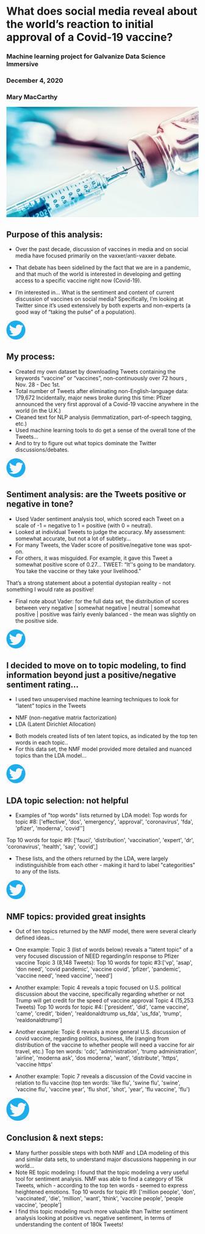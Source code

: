 # What does social media reveal about the world’s reaction to initial approval of a Covid-19 vaccine? 

### Machine learning project for Galvanize Data Science Immersive
### December 4, 2020
### Mary MacCarthy

![](images/vaccine.png)

##  Purpose of this analysis: 
* Over the past decade, discussion of vaccines in media and on social media have focused primarily on the vaxxer/anti-vaxxer debate.
* That debate has been sidelined by the fact that we are in a pandemic, and that much of the world is interested in developing and getting access to a specific vaccine right now (Covid-19).

* I’m interested in...
    What is the sentiment and content of current discussion of vaccines on social media?
    Specifically, I’m looking at Twitter since it’s used extensively by both experts and non-experts (a good way of “taking the pulse” of a population). 

<img src="images/twitter%20logo.png" width="50"/>

## My process: 
* Created my own dataset by downloading Tweets containing the keywords “vaccine” or “vaccines”, non-continuously over 72 hours , Nov. 28 - Dec 1st.
* Total number of Tweets after eliminating non-English-language data: 179,672
Incidentally, major news broke during this time: Pfizer announced the very first approval of a Covid-19 vaccine anywhere in the world (in the U.K.) 
* Cleaned text for NLP analysis (lemmatization, part-of-speech tagging, etc.)
* Used machine learning tools to do  get a sense of the overall tone of the Tweets…
* And to try to figure out what topics dominate the Twitter discussions/debates.

<img src="images/twitter%20logo.png" width="50"/>

## Sentiment analysis: are the Tweets positive  or negative in tone? 
* Used  Vader sentiment analysis  tool, which scored each Tweet on a scale of -1 = negative to 1 = positive  (with 0 = neutral). 
* Looked at individual Tweets to judge the accuracy. My assessment: somewhat accurate, but not a lot of subtlety…
* For many Tweets, the Vader score of positive/negative tone was spot-on.
* For others, it was misguided. For example, it  gave this Tweet a somewhat positive score of 0.27…
    TWEET: “It’'s going to be mandatory. You take the vaccine or they take your livelihood."

That’s a strong statement about a potential dystopian reality - not something I would rate as positive! 
* Final note about Vader: for the full data set, the distribution of scores between 
        very negative  | somewhat negative  |  neutral   | somewhat positive  | positive 
was fairly evenly balanced - the  mean was slightly on the positive side.

<img src="images/twitter%20logo.png" width="50"/>


## I decided to move on to topic modeling, to find information beyond just a positive/negative sentiment rating... 
* I used two unsupervised machine learning techniques to look for “latent” topics in the Tweets
- NMF (non-negative matrix factorization) 
- LDA (Latent Dirichlet Allocation) 
* Both models created lists of ten latent topics, as indicated by the top ten words in each topic..
* For this data set, the NMF model provided more detailed and nuanced topics than the LDA model... 

<img src="images/twitter%20logo.png" width="50"/>

## LDA topic selection: not helpful 
* Examples of "top words" lists returned by LDA model: 
Top words for topic #8:
['effective', 'dos', 'emergency', 'approval', 'coronavirus', 'fda', 'pfizer', 'moderna', 'covid'']

Top 10 words for topic #9:
['fauci', 'distribution', 'vaccination', 'expert', 'dr', 'coronavirus', 'health', 'say', 'covid',]

* These lists, and the others returned by the LDA, were largely indistinguishible from each other - making it hard to label "categorities" to any of the lists.

<img src="images/twitter%20logo.png" width="50"/>

## NMF topics: provided great insights 
* Out of ten topics returned by the NMF model, there were several clearly defined  ideas…
* One example: Topic 3 (list of words below) reveals a "latent topic" of a very focused discussion of NEED regarding/in response to Pfizer vaccine
Topic 3 (8,148 Tweets): Top 10 words for topic #3:['vp', 'asap', 'don need', 'covid pandemic', 'vaccine covid', 'pfizer', 'pandemic', 'vaccine need', 'need vaccine', 'need']

* Another example: Topic 4 reveals a topic focused on U.S. political discussion about the vaccine, specifically regarding whether or not Trump will get credit for the speed of vaccine approval 
Topic 4 (15,253 Tweets) Top 10 words for topic #4: ['president', 'did', 'came vaccine', 'came', 'credit', 'biden', 'realdonaldtrump us_fda', 'us_fda', 'trump', 'realdonaldtrump']

* Another example: Topic 6 reveals a more general U.S. discussion of covid vaccine, regarding politics, business, life (ranging from distribution of the vaccine to whether people will need a vaccine for air travel, etc.) 
Top ten words: 'cdc', 'administration', 'trump administration', 'airline', 'moderna ask', 'dos moderna', 'want', 'distribute', 'https', 'vaccine https'

* Another example: Topic 7 reveals a discussion of the Covid vaccine in relation to flu vaccine (top ten words: 'like flu', 'swine flu', 'swine', 'vaccine flu', 'vaccine year', 'flu shot', 'shot', 'year', 'flu vaccine', 'flu')

<img src="images/twitter%20logo.png" width="60"/>

## Conclusion & next steps: 
* Many further possible steps with both NMF and LDA modeling of this and similar data sets, to understand major discussions happening in our world…
* Note RE topic modeling: I found that the topic modeling a very useful tool for sentiment analysis. NMF was able to find a category of 15k Tweets, which - according to the top ten words - seemed to express heightened emotions.
Top 10 words for topic #9:
['million people', 'don', 'vaccinated', 'die', 'million', 'want', 'think', 'vaccine people', 'people vaccine', 'people']
* I find this topic modeling much more valuable than Twitter sentiment analysis looking at positive vs. negative sentiment, in terms of understanding the content of 180k Tweets! 








